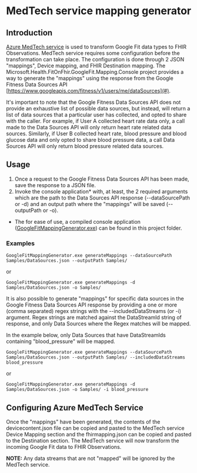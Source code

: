 # MedTech service mapping generator

## Introduction

[Azure MedTech service](https://learn.microsoft.com/en-us/azure/healthcare-apis/iot/iot-connector-overview) is used to transform Google Fit data types to FHIR Observations. MedTech service requires some configuration before the transformation can take place. The configuration is done through 2 JSON "mappings", Device mapping, and FHIR Destination mapping. The Microsoft.Health.FitOnFhir.GoogleFit.Mapping.Console project provides a way to generate the "mappings" using the response from the Google Fitness Data Sources API [https://www.googleapis.com/fitness/v1/users/me/dataSources](#).

It's important to note that the Google Fitness Data Sources API does not provide an exhaustive list of possible data sources, but instead, will return a list of data sources that a particular user has collected, and opted to share with the caller. For example, if User A collected heart rate data only, a call made to the Data Sources API will only return heart rate related data sources. Similarly, if User B collected heart rate, blood pressure and blood glucose data and only opted to share blood pressure data, a call Data Sources API will only return blood pressure related data sources.

## Usage

1. Once a request to the Google Fitness Data Sources API has been made, save the response to a JSON file.
1. Invoke the console application* with, at least, the 2 required arguments which are the path to the Data Sources API response (--dataSourcePath or -d) and an output path where the "mappings" will be saved (--outputPath or -o).

* The for ease of use, a compiled console application ([GoogleFitMappingGenerator.exe](GoogleFitMappingGenerator.exe)) can be found in this project folder.

### Examples

```console
GoogleFitMappingGenerator.exe generateMappings --dataSourcePath Samples/DataSources.json --outputPath Samples/
```

or

```console
GoogleFitMappingGenerator.exe generateMappings -d Samples/DataSources.json -o Samples/
```

It is also possible to generate "mappings" for specific data sources in the Google Fitness Data Sources API response by providing a one or more (comma separated) regex strings with the --includedDataStreams (or -i) argument. Regex strings are matched against the DataStreamId string of response, and only Data Sources where the Regex matches will be mapped.

In the example below, only Data Sources that have DataStreamIds containing "blood_pressure" will be mapped.

```console
GoogleFitMappingGenerator.exe generateMappings --dataSourcePath Samples/DataSources.json --outputPath Samples/ --includedDataStreams blood_pressure
```

or

```console
GoogleFitMappingGenerator.exe generateMappings -d Samples/DataSources.json -o Samples/ -i blood_pressure
```

## Configuring Azure MedTech Service

Once the "mappings" have been generated, the contents of the devicecontent.json file can be copied and pasted to the MedTech service Device Mapping section and the fhirmapping.json can be copied and pasted to the Destination section. The MedTech service will now transform the incoming Google Fit data to FHIR Observations.

**NOTE:** Any data streams that are not "mapped" will be ignored by the MedTech service.

